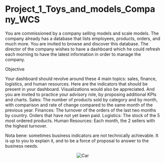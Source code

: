 # Project_1_Toys_and_models_Company_WCS

You are commissioned by a company selling models and scale models. The company already has a database that lists employees, products, orders, and much more. You are invited to browse and discover this database. The director of the company wishes to have a dashboard which he could refresh each morning to have the latest information in order to manage the company.

Objective

Your dashboard should revolve around these 4 main topics: sales, finance, logistics, and human resources.
Here are the indicators that should be present in your dashboard. Visualizations would also be appreciated. And you are invited to practice your advisory role, by proposing additional KPIs and charts.
Sales: The number of products sold by category and by month, with comparison and rate of change compared to the same month of the previous year.
Finances: 
The turnover of the orders of the last two months by country. 
Orders that have not yet been paid.
Logistics: The stock of the 5 most ordered products.
Human Resources: Each month, the 2 sellers with the highest turnover.

Nota bene: sometimes business indicators are not technically achievable. It is up to you to explain it, and to be a force of proposal to answer to the business needs.

<p align="center"> <img src="https://user-images.githubusercontent.com/88583822/161340815-5d07e581-1333-442b-8f70-a5c4cb3dead9.png" alt="Car"/> </p>
